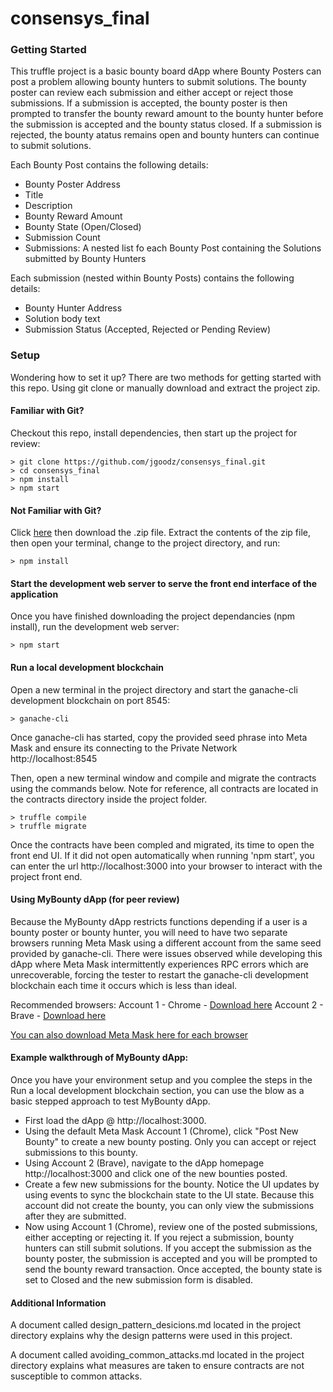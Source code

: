 # consensys_final


### Getting Started

This truffle project is a basic bounty board dApp where Bounty Posters can post a problem allowing bounty hunters to submit solutions. The bounty poster can review each submission and either accept or reject those submissions. If a submission is accepted, the bounty poster is then prompted to transfer the bounty reward amount to the bounty hunter before the submission is accepted and the bounty status closed. If a submission is rejected, the bounty atatus remains open and bounty hunters can continue to submit solutions. 

Each Bounty Post contains the following details:

- Bounty Poster Address
- Title
- Description
- Bounty Reward Amount
- Bounty State (Open/Closed)
- Submission Count
- Submissions: A nested list fo each Bounty Post containing the Solutions submitted by Bounty Hunters

Each submission (nested within Bounty Posts) contains the following details:
- Bounty Hunter Address
- Solution body text
- Submission Status (Accepted, Rejected or Pending Review)


### Setup

Wondering how to set it up? There are two methods for getting started with this repo. Using git clone or manually download and extract the project zip.


#### Familiar with Git?
Checkout this repo, install dependencies, then start up the project for review:

```
> git clone https://github.com/jgoodz/consensys_final.git 
> cd consensys_final
> npm install
> npm start
```


#### Not Familiar with Git?
Click [here](https://github.com/jgoodz/consensys_final/archive/master.zip) then download the .zip file. Extract the contents of the zip file, then open your terminal, change to the project directory, and run:

```
> npm install
```


#### Start the development web server to serve the front end interface of the application
Once you have finished downloading the project dependancies (npm install), run the development web server:

```
> npm start
```


#### Run a local development blockchain 
Open a new terminal in the project directory and start the ganache-cli development blockchain on port 8545:

```
> ganache-cli
```

Once ganache-cli has started, copy the provided seed phrase into Meta Mask and ensure its connecting to the Private Network http://localhost:8545

Then, open a new terminal window and compile and migrate the contracts using the commands below. Note for reference, all contracts are located in the contracts directory inside the project folder.

```
> truffle compile
> truffle migrate
```

Once the contracts have been compled and migrated, its time to open the front end UI. If it did not open automatically when running 'npm start', you can enter the url http://localhost:3000 into your browser to interact with the project front end.


#### Using MyBounty dApp (for peer review)

Because the MyBounty dApp restricts functions depending if a user is a bounty poster or bounty hunter, you will need to have two separate browsers running Meta Mask using a different account from the same seed provided by ganache-cli. There were issues observed while developing this dApp where Meta Mask intermittently experiences RPC errors which are unrecoverable, forcing the tester to restart the ganache-cli development blockchain each time it occurs which is less than ideal.

Recommended browsers:
Account 1 - Chrome - [Download here](https://www.google.ca/chrome/)
Account 2 - Brave - [Download here](https://brave.com/download/)

[You can also download Meta Mask here for each browser](https://metamask.io/)


#### Example walkthrough of MyBounty dApp:

Once you have your environment setup and you complee the steps in the Run a local development blockchain section, you can use the blow as a basic stepped approach to test MyBounty dApp.

- First load the dApp @ http://localhost:3000.
- Using the default Meta Mask Account 1 (Chrome), click "Post New Bounty" to create a new bounty posting. Only you can accept or reject submissions to this bounty.
- Using Account 2 (Brave), navigate to the dApp homepage http://localhost:3000 and click one of the new bounties posted. 
- Create a few new submissions for the bounty. Notice the UI updates by using events to sync the blockchain state to the UI state. Because this account did not create the bounty, you can only view the submissions after they are submitted.
- Now using Account 1 (Chrome), review one of the posted submissions, either accepting or rejecting it. If you reject a submission, bounty hunters can still submit solutions. If you accept the submission as the bounty poster, the submission is accepted and you will be prompted to send the bounty reward transaction. Once accepted, the bounty state is set to Closed and the new submission form is disabled.


#### Additional Information

A document called design_pattern_desicions.md located in the project directory explains why the design patterns were used in this project.

A document called avoiding_common_attacks.md located in the project directory explains what measures are taken to ensure contracts are not susceptible to common attacks.


